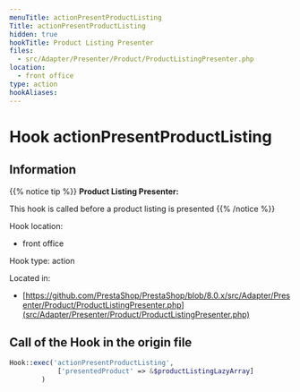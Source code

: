 ```yaml
---
menuTitle: actionPresentProductListing
Title: actionPresentProductListing
hidden: true
hookTitle: Product Listing Presenter
files:
  - src/Adapter/Presenter/Product/ProductListingPresenter.php
location:
  - front office
type: action
hookAliases:
---
```


# Hook actionPresentProductListing

## Information

{{% notice tip %}}
**Product Listing Presenter:** 

This hook is called before a product listing is presented
{{% /notice %}}

Hook location:
  - front office

Hook type: action

Located in: 
  - [https://github.com/PrestaShop/PrestaShop/blob/8.0.x/src/Adapter/Presenter/Product/ProductListingPresenter.php](src/Adapter/Presenter/Product/ProductListingPresenter.php)

## Call of the Hook in the origin file

```php
Hook::exec('actionPresentProductListing',
            ['presentedProduct' => &$productListingLazyArray]
        )
```